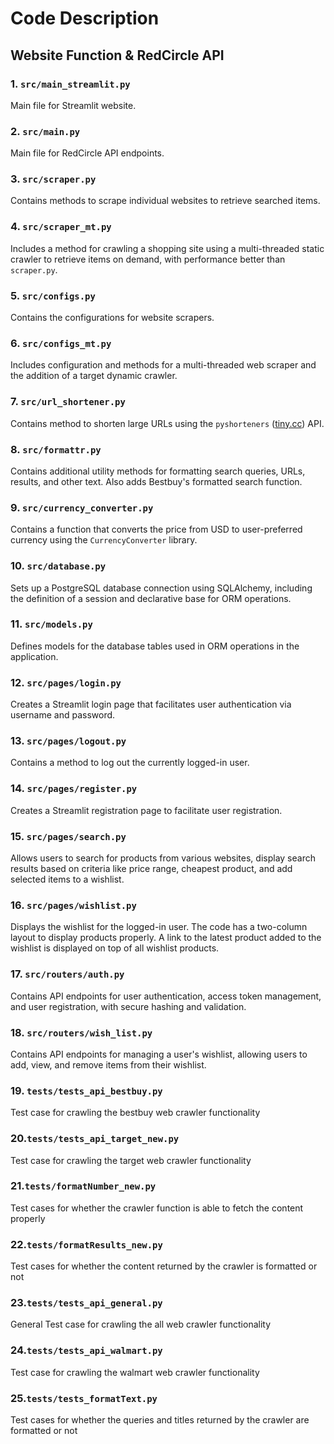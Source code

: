 # Code Description

## Website Function & RedCircle API

### 1. `src/main_streamlit.py`

Main file for Streamlit website.

### 2. `src/main.py`

Main file for RedCircle API endpoints.

### 3. `src/scraper.py`

Contains methods to scrape individual websites to retrieve searched items.

### 4. `src/scraper_mt.py`

Includes a method for crawling a shopping site using a multi-threaded static crawler to retrieve items on demand, with performance better than `scraper.py`.

### 5. `src/configs.py`

Contains the configurations for website scrapers.

### 6. `src/configs_mt.py`

Includes configuration and methods for a multi-threaded web scraper and the addition of a target dynamic crawler.

### 7. `src/url_shortener.py`

Contains method to shorten large URLs using the `pyshorteners` ([tiny.cc](http://tiny.cc/)) API.

### 8. `src/formattr.py`

Contains additional utility methods for formatting search queries, URLs, results, and other text. Also adds Bestbuy's formatted search function.

### 9. `src/currency_converter.py`

Contains a function that converts the price from USD to user-preferred currency using the `CurrencyConverter` library.

### 10. `src/database.py`

Sets up a PostgreSQL database connection using SQLAlchemy, including the definition of a session and declarative base for ORM operations.

### 11. `src/models.py`

Defines models for the database tables used in ORM operations in the application.

### 12. `src/pages/login.py`

Creates a Streamlit login page that facilitates user authentication via username and password.

### 13. `src/pages/logout.py`

Contains a method to log out the currently logged-in user.

### 14. `src/pages/register.py`

Creates a Streamlit registration page to facilitate user registration.

### 15. `src/pages/search.py`

Allows users to search for products from various websites, display search results based on criteria like price range, cheapest product, and add selected items to a wishlist.

### 16. `src/pages/wishlist.py`

Displays the wishlist for the logged-in user. The code has a two-column layout to display products properly. A link to the latest product added to the wishlist is displayed on top of all wishlist products.

### 17. `src/routers/auth.py`

Contains API endpoints for user authentication, access token management, and user registration, with secure hashing and validation.

### 18. `src/routers/wish_list.py`

Contains API endpoints for managing a user's wishlist, allowing users to add, view, and remove items from their wishlist.

### 19. `tests/tests_api_bestbuy.py`

Test case for crawling the bestbuy web crawler functionality

### 20.`tests/tests_api_target_new.py`

Test case for crawling the target web crawler functionality

### 21.`tests/formatNumber_new.py`

Test cases for whether the crawler function is able to fetch the content properly

### 22.`tests/formatResults_new.py`

Test cases for whether the content returned by the crawler is formatted or not

### 23.`tests/tests_api_general.py`

General Test case for crawling the all web crawler functionality

### 24.`tests/tests_api_walmart.py`

Test case for crawling the walmart web crawler functionality

### 25.`tests/tests_formatText.py`

Test cases for whether the queries and titles returned by the crawler are formatted or not